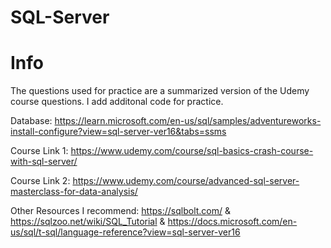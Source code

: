 # SQL-Server

# Info

The questions used for practice are a summarized version of the Udemy course questions. I add additonal code for practice.

Database: https://learn.microsoft.com/en-us/sql/samples/adventureworks-install-configure?view=sql-server-ver16&tabs=ssms

Course Link 1: https://www.udemy.com/course/sql-basics-crash-course-with-sql-server/  

Course Link 2: https://www.udemy.com/course/advanced-sql-server-masterclass-for-data-analysis/

Other Resources I recommend: https://sqlbolt.com/ & https://sqlzoo.net/wiki/SQL_Tutorial & https://docs.microsoft.com/en-us/sql/t-sql/language-reference?view=sql-server-ver16
